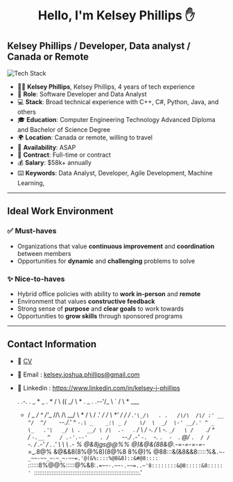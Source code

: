 <h1 align="center">Hello, I'm Kelsey Phillips ✋</h1>

## Kelsey Phillips / Developer, Data analyst / Canada or Remote
<p align="left"><img src="https://skillicons.dev/icons?i=cpp,cs,java,py,mysqpl,sqlite,r,postgres,git,github,bash,linux,vim&perline=16" alt="Tech Stack" /> </p>

- 👨‍💼 **Kelsey Phillips**, Kelsey Phillips, 4 years of tech experience 
- 🧑‍ **Role**: Software Developer and Data Analyst
- 💻 **Stack**: Broad technical experience with C++, C#, Python, Java, and others
- 🎓 **Education**: Computer Engineering Technology Advanced Diploma and Bachelor of Science Degree
- 🌍 **Location**: Canada or remote, willing to travel
- 📅 **Availability**: ASAP  
- 📝 **Contract**: Full-time or contract 
- 💰 **Salary**: $58k+ annually 
- ⌨️ **Keywords**: Data Analyst, Developer, Agile Development, Machine Learning, 

---

## Ideal Work Environment

### ✅ Must-haves

- Organizations that value **continuous improvement** and **coordination** between members
- Opportunities for **dynamic** and **challenging** problems to solve

### ✨ Nice-to-haves

- Hybrid office policies with ability to **work in-person** and **remote**
- Environment that values **constructive feedback**
- Strong sense of **purpose** and **clear goals** to work towards
- Opportunities to **grow skills** through sponsored programs

---
## Contact Information

- 📄 [CV](https://www.github.com/KelseyJPhillips/hire-me/blob/main/Kelsey_Phillips_Master_CV.pdf)
- 📧 Email : [kelsey.joshua.phillips@gmail.com](mailto:kelsey.joshua.phillips@gmail.com)
- 🤝 Linkedin : https://www.linkedin.com/in/kelsey-j-phillips

    .                  .-.    .  _   *     _   .
           *          /   \     ((       _/ \       *    .
         _    .   .--'\/\_ \     `      /    \  *    ___
     *  / \_    _/ ^      \/\'__        /\/\  /\  __/   \ *
       /    \  /    .'   _/  /  \  *' /    \/  \/ .`'\_/\   .
  .   /\/\  /\/ :' __  ^/  ^/    `--./.'  ^  `-.\ _    _:\ _
     /    \/  \  _/  \-' __/.' ^ _   \_   .'\   _/ \ .  __/ \
   /\  .-   `. \/     \ / -.   _/ \ -. `_/   \ /    `._/  ^  \
  /  `-.__ ^   / .-'.--'    . /    `--./ .-'  `-.  `-. `.  -  `.
@/        `.  / /      `-.   /  .-'   / .   .'   \    \  \  .-  \%
@&8jgs@@%% @)&@&(88&@.-_=_-=_-=_-=_-=_.8@% &@&&8(8%@%8)(8@%8 8%@)%
@88:::&(&8&&8:::::%&`.~-_~~-~~_~-~_~-~~=.'@(&%::::%@8&8)::&#@8::::
`::::::8%@@%:::::@%&8:`.=~~-.~~-.~~=..~'8::::::::&@8:::::&8:::::'
 `::::::::::::::::::::::::::::::::::::::::::::::::::::::::::::.'